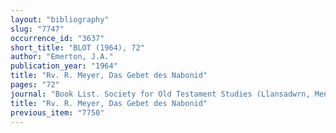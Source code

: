 ```yaml
---
layout: "bibliography"
slug: "7747"
occurrence_id: "3637"
short_title: "BLOT (1964), 72"
author: "Emerton, J.A."
publication_year: "1964"
title: "Rv. R. Meyer, Das Gebet des Nabonid"
pages: "72"
journal: "Book List. Society for Old Testament Studies (Llansadwrn, Menai Bridge)"
title: "Rv. R. Meyer, Das Gebet des Nabonid"
previous_item: "7750"
---
```

